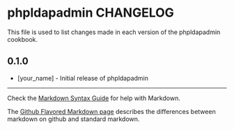 phpldapadmin CHANGELOG
======================

This file is used to list changes made in each version of the phpldapadmin cookbook.

0.1.0
-----
- [your_name] - Initial release of phpldapadmin

- - -
Check the [Markdown Syntax Guide](http://daringfireball.net/projects/markdown/syntax) for help with Markdown.

The [Github Flavored Markdown page](http://github.github.com/github-flavored-markdown/) describes the differences between markdown on github and standard markdown.
